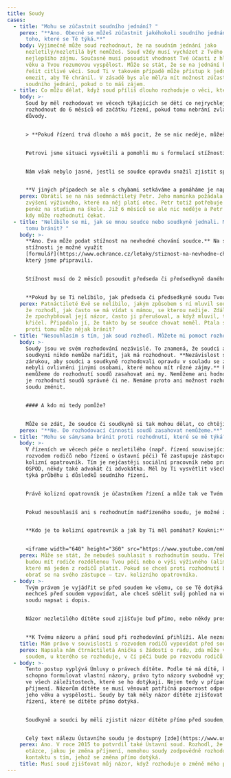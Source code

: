 ```yaml
---
title: Soudy
cases:
  - title: "Mohu se zúčastnit soudního jednání? "
    perex: "**Ano. Obecně se můžeš zúčastnit jakéhokoli soudního jednání, nejenom
      toho, které se Tě týká.**"
    body: Výjimečně může soud rozhodnout, že na soudním jednání jako
      nezletilý/nezletilá být nemůžeš. Soud vždy musí vycházet z Tvého
      nejlepšího zájmu. Současně musí posoudit vhodnost Tvé účasti z hlediska
      věku a Tvou rozumovou vyspělost. Může se stát, že se na jednání budou
      řešit citlivé věci. Soud Ti v takovém případě může přístup k jednání
      omezit, aby Tě chránil. V zásadě bys ale měl/a mít možnost zúčastnit se
      soudního jednání, pokud o to máš zájem.
  - title: Co můžu dělat, když soud příliš dlouho rozhoduje o věci, která se mě týká?
    body: >-
      Soud by měl rozhodovat ve věcech týkajících se dětí co nejrychleji. Měl by
      rozhodnout do 6 měsíců od začátku řízení, pokud tomu nebrání zvláštní
      důvody. 


      > **Pokud řízení trvá dlouho a máš pocit, že se nic neděje, můžeš i Ty podat stížnost na průtahy v řízení. Průtahem je dlouhá doba mezi jednotlivými úkony soudu, ke které není důvod. K sepsání stížnosti můžeš využít formulář, který najdeš [zde](https://www.ochrance.cz/letaky/stiznost-na-prutahy/formular_stiznosti-na-prutahy-v-soudnim-rizeni.pdf). Předseda nebo předsedkyně soudu musí na stížnost odpovědět do 30 dnů. Pokud na stížnost neodpoví, nebo pokud nebudeš s odpovědí spokojen/a, [napiš nám to](https://deti.ochrance.cz/kdo/jak/). Pokusím se Ti pomoci.**


      Petrovi jsme situaci vysvětili a pomohli mu s formulací stížnosti. Tu předseda soudu vyřídil. Podle něj ale k průtahům v řízení nedocházelo. Připustil, že řízení trvalo dlouho, ale vysvětlil mu, že to nebylo chybou soudu. Soudu se totiž nedařilo otci doručit žalobu.


      Nám však nebylo jasné, jestli se soudce opravdu snažil zjistit správnou adresu Petrova otce. Proto jsme to ověřili. Předsedovi soudu jsme museli dát za pravdu. Soudce se snažil situaci řešit a na několika úřadech ověřoval místo pobytu Petrova otce. Nakonec otce zastihl, žalobu doručil a po 7 měsících řízení vydal rozsudek. V tomto případě tedy předseda soudu při vyřizování stížnosti chybu neudělal. 


      **V jiných případech se ale s chybami setkáváme a pomáháme je napravit.** Třeba v případě holčičky, která byla po narození odebrána z péče rodičů. Soudu přitom trvalo 2 roky, než ve věci rozhodl. Více informací o tomto případu můžeš najít [zde](https://eso.ochrance.cz/Nalezene/Edit/8456).  Dalším příkladem byla žádost o zvýšení výživného pro holčičku se zdravotním postižením. V tomto případě soud rozhodoval více než 4 roky. Podrobnosti o tomto případu najdeš [zde](https://eso.ochrance.cz/Nalezene/Edit/7392).
    perex: Obrátil se na nás sedmnáctiletý Petr. Jeho maminka požádala soud o
      zvýšení výživného, které na něj platí otec. Petr totiž potřebuje více
      peněz na studium na škole. Již 6 měsíců se ale nic neděje a Petr nevěděl,
      kdy může rozhodnutí čekat.
  - title: "Nelíbilo se mi, jak se mnou soudce nebo soudkyně jednali. Mohu se proti
      tomu bránit? "
    body: >-
      **Ano. Eva může podat stížnost na nevhodné chování soudce.** Na sepsání
      stížnosti je možné využít
      [formulář](https://www.ochrance.cz/letaky/stiznost-na-nevhodne-chovani-soudnich-osob/formular_stiznost-na-nevhodne-chovani.pdf),
      který jsme připravili.


      Stížnost musí do 2 měsíců posoudit předseda či předsedkyně daného soudu. Ověří přitom, zda chování soudce bylo opravdu nevhodné. Každý člověk totiž může vnímat chování jinak. Úkolem předsedy soudu je tak posoudit, zda to, co se Ti na postupu soudce či soudkyně nelíbilo, bylo opravdu ze strany soudce nevhodné. Pokud zjistí, že se soudce nebo soudkyně chovali nevhodně, musí přijmout opatření, aby se to příště neopakovalo. Může například věc se soudcem projednat, nebo mu třeba uložit důtku.


      **Pokud by se Ti nelíbilo, jak předseda či předsedkyně soudu Tvou stížnost vyřídili, napiš [nám](https://deti.ochrance.cz/kdo/jak/). Můžeme to s nimi řešit.**
    perex: Patnáctileté Evě se nelíbilo, jakým způsobem s ní mluvil soudce předtím,
      že rozhodl, jak často se má vídat s mámou, se kterou nežije. Zdálo se jí,
      že zpochybňoval její názor, často ji přerušoval, a když mluvil, takřka
      křičel. Připadalo jí, že takto by se soudce chovat neměl. Ptala se, zda se
      proti tomu může nějak bránit?
  - title: "Nesouhlasím s tím, jak soud rozhodl. Můžete mi pomoct rozhodnutí změnit? "
    body: >-
      Soudy jsou ve svém rozhodování nezávislé. To znamená, že soudci ani
      soudkyni nikdo nemůže nařídit, jak má rozhodnout. **Nezávislost soudů je
      zárukou, aby soudci a soudkyně rozhodovali opravdu v souladu se zákonem a
      nebyli ovlivněni jinými osobami, které mohou mít různé zájmy.** Proto
      nemůžeme do rozhodnutí soudů zasahovat ani my. Nemůžeme ani hodnotit, zda
      je rozhodnutí soudů správné či ne. Nemáme proto ani možnost rozhodnutí
      soudu změnit.


      #### A kdo mi tedy pomůže?


      Může se zdát, že soudce či soudkyně si tak mohou dělat, co chtějí, a nikdo je nemůže kontrolovat. Tak tomu ale není. **Kontrolu zajišťují nadřízené soudy.** Pokud někdo z účastníků či účastnic soudního řízení nesouhlasí s rozhodnutím soudu, může se proti němu odvolat nebo jinak bránit. Vše pak posoudí nadřízený soud.
    perex: "**Ne. Do rozhodovací činnosti soudů zasahovat nemůžeme.**"
  - title: "Mohu se sám/sama bránit proti rozhodnutí, které se mě týká? "
    body: >-
      V řízeních ve věcech péče o nezletilého (např. řízení související s
      rozvodem rodičů nebo řízení o ústavní péči) Tě zastupuje zástupce – tzv.
      kolizní opatrovník. Tím je nejčastěji sociální pracovník nebo pracovnice
      OSPOD, někdy také advokát či advokátka. Měl by Ti vysvětlit všechno, co se
      týká průběhu i důsledků soudního řízení. 


      Právě kolizní opatrovník je účastníkem řízení a může tak ve Tvém zájmu činit veškeré úkony. Pokud se Ti rozhodnutí soudu nelíbí a chceš se proti němu bránit, promluv si s ním. **Kolizní opatrovník může proti rozhodnutí soudu podat odvolání k nadřízenému soudu. Ty sám/sama odvolání podat nemůžeš.** 


      Pokud nesouhlasíš ani s rozhodnutím nadřízeného soudu, je možné zvážit **ústavní stížnost**. O té rozhoduje Ústavní soud, který chrání základní práva a svobody. Mezi ně patří například i právo na ochranu rodinného života. Ústavní soud nevylučuje, že ústavní stížnost podá samotné dítě. Ústavní soud bude při podání takové stížnosti posuzovat, zda máš takovou rozumovou a citovou vyspělost, že se dokážeš samostatně vyjádřit k tomu, čeho se řízení týká, a tedy stížnost podat. Více informací najdeš v tomto [rozhodnutí Ústavního soudu](https://nalus.usoud.cz/Search/GetText.aspx?sz=1-1629-16_1). Pozor ale na to, že před Ústavním soudem musí být všichni zastoupeni advokátem nebo advokátkou – pokud bys podal/a stížnost sám/sama, Ústavní soud Tě vyzve, abys doložil, že Tě zastupuje advokát či advokátka. 


      **Kdo je to kolizní opatrovník a jak by Ti měl pomáhat? Koukni:** 


      <iframe width="640" height="360" src="https://www.youtube.com/embed/cHw1A8z36Ac" title="YouTube video player" frameborder="0" allow="accelerometer; autoplay; clipboard-write; encrypted-media; gyroscope; picture-in-picture" allowfullscreen></iframe>
    perex: Může se stát, že nebudeš souhlasit s rozhodnutím soudu. Třeba o tom, jak
      budou mít rodiče rozdělenou Tvou péči nebo o výši výživného (alimentů),
      které má jeden z rodičů platit. Pokud se chceš proti rozhodnutí bránit,
      obrať se na svého zástupce – tzv. kolizního opatrovníka.
  - body: >-
      Tvým právem je vyjádřit se před soudem ke všemu, co se Tě dotýká. Pokud
      nechceš před soudem vypovídat, ale chceš sdělit svůj pohled na věc, můžeš
      soudu napsat i dopis.


      Názor nezletilého dítěte soud zjišťuje buď přímo, nebo někdy prostřednictvím sociálního pracovníka či sociální pracovnice OSPOD. V obou případech platí, že mluvit by s Tebou měli bez přítomnosti dalších osob (třeba i rodičů).


      **K Tvému názoru a přání soud při rozhodování přihlíží. Ale neznamená to, že vždy musí rozhodnout přesně podle Tvého přání.**
    title: Mám právo v souvislosti s rozvodem rodičů vypovídat před soudem?
    perex: Napsala nám čtrnáctiletá Anička s žádostí o radu, zda může vypovídat před
      soudem, u kterého se rozhoduje, v čí péči bude po rozvodu rodičů.
  - body: >-
      Tento postup vyplývá Úmluvy o právech dítěte. Podle té má dítě, které je
      schopno formulovat vlastní názory, právo tyto názory svobodně vyjadřovat
      ve všech záležitostech, které se ho dotýkají. Nejen tedy v případě změny
      příjmení. Názorům dítěte se musí věnovat patřičná pozornost odpovídající
      jeho věku a vyspělosti. Soudy by tak měly názor dítěte zjišťovat v každém
      řízení, které se dítěte přímo dotýká.


      Soudkyně a soudci by měli zjistit názor dítěte přímo před soudem, pokud tomu nebrání zvlášť významné okolnosti. Ústavní soud ovšem dodal, že v **žádném případě nelze z Úmluvy o právech dítěte dovodit, že by názor dítěte byl pro soud zavazující a že by tudíž nemohl rozhodnout odlišně od tohoto názoru.** V opačném případě by totiž bylo jakékoliv soudní řízení nadbytečné – postačovalo by, aby se všechny dotčené osoby a orgány dozvěděly o názoru dítěte a z něj pak ve své činnosti nadále vycházely.


      Celý text nálezu Ústavního soudu je dostupný [zde](https://www.usoud.cz/fileadmin/user_upload/Tiskova_mluvci/Publikovane_nalezy/IV._US_3900_14_an.pdf) (sp. zn. IV. ÚS 3900/14 ze dne 4. listopadu 2015).
    perex: Ano. V roce 2015 to potvrdil také Ústavní soud. Rozhodl, že o tak zásadní
      otázce, jakou je změna příjmení, nemohou soudy zodpovědně rozhodovat bez
      kontaktu s tím, jehož se změna přímo dotýká.
    title: Musí soud zjišťovat můj názor, když rozhoduje o změně mého příjmení?
---
```

